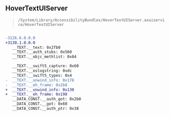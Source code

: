## HoverTextUIServer

> `/System/Library/AccessibilityBundles/HoverTextUIServer.axuiservice/HoverTextUIServer`

```diff

-3126.6.0.0.0
+3130.1.0.0.0
   __TEXT.__text: 0x2fb0
   __TEXT.__auth_stubs: 0x560
   __TEXT.__objc_methlist: 0x84

   __TEXT.__swift5_capture: 0x60
   __TEXT.__oslogstring: 0xdc
   __TEXT.__swift5_types: 0x4
-  __TEXT.__unwind_info: 0x178
-  __TEXT.__eh_frame: 0x2b8
+  __TEXT.__unwind_info: 0x130
+  __TEXT.__eh_frame: 0x198
   __DATA_CONST.__auth_got: 0x2b0
   __DATA_CONST.__got: 0x60
   __DATA_CONST.__auth_ptr: 0x38

```
